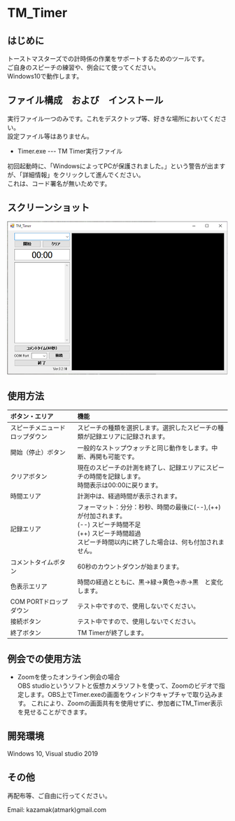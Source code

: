 # TM_Timer

## はじめに
トーストマスターズでの計時係の作業をサポートするためのツールです。  
ご自身のスピーチの練習や、例会にて使ってください。  
Windows10で動作します。

## ファイル構成　および　インストール
実行ファイル一つのみです。これをデスクトップ等、好きな場所においてください。  
設定ファイル等はありません。  
- Timer.exe --- TM Timer実行ファイル

初回起動時に、「WindowsによってPCが保護されました。」という警告が出ますが、「詳細情報」をクリックして進んでください。  
これは、コード署名が無いためです。
 
## スクリーンショット
![Screenshot](https://github.com/kazamak/Timer/blob/master/screen_shot.png?raw=true)

## 使用方法
|ボタン・エリア|機能|
|:---|:---|
|スピーチメニュードロップダウン|スピーチの種類を選択します。選択したスピーチの種類が記録エリアに記録されます。|
|開始（停止）ボタン|一般的なストップウォッチと同じ動作をします。中断、再開も可能です。|
|クリアボタン|現在のスピーチの計測を終了し、記録エリアにスピーチの時間を記録します。<br>時間表示は00:00に戻ります。|
|時間エリア|計測中は、経過時間が表示されます。|
|記録エリア|フォーマット：分分：秒秒、時間の最後に(--),(++)が付加されます。<br>  (--) スピーチ時間不足<br>  (++) スピーチ時間超過<br>スピーチ時間以内に終了した場合は、何も付加されません。|
|コメントタイムボタン|60秒のカウントダウンが始まります。|
|色表示エリア|時間の経過とともに、黒->緑->黄色->赤->黒　と変化します。|
|COM PORTドロップダウン|テスト中ですので、使用しないでください。|
|接続ボタン|テスト中ですので、使用しないでください。|
|終了ボタン|TM Timerが終了します。|

## 例会での使用方法
- Zoomを使ったオンライン例会の場合  
OBS studioというソフトと仮想カメラソフトを使って、Zoomのビデオで指定します。OBS上でTimer.exeの画面をウィンドウキャプチャで取り込みます。
これにより、Zoomの画面共有を使用せずに、参加者にTM_Timer表示を見せることができます。

## 開発環境
Windows 10, Visual studio 2019  

## その他
再配布等、ご自由に行ってください。

Email: kazamak(atmark)gmail.com
